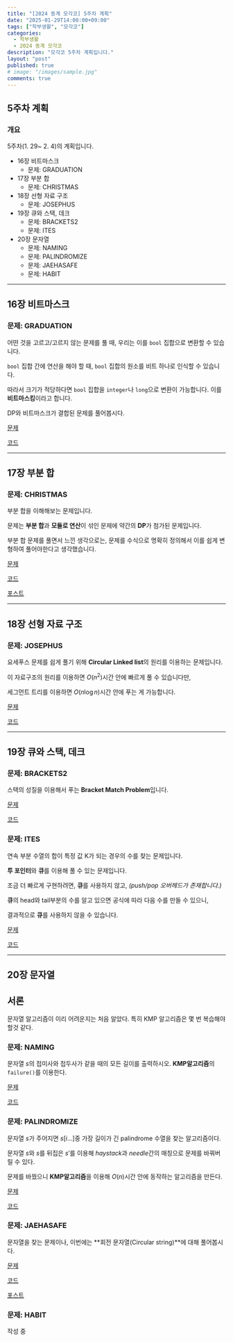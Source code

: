 ```yaml
---
title: "[2024 동계 모각코] 5주차 계획"
date: "2025-01-29T14:00:00+09:00"
tags: ["학부생활", "모각코"]
categories: 
  - 학부생활
  - 2024 동계 모각코
description: "모각코 5주차 계획입니다."
layout: "post"
published: true
# image: "/images/sample.jpg"
comments: true
---
```


## 5주차 계획
### 개요
5주차(1. 29~ 2. 4)의 계획입니다.
- 16장 비트마스크
  - 문제: GRADUATION
- 17장 부분 합
  - 문제: CHRISTMAS
- 18장 선형 자료 구조
  - 문제: JOSEPHUS
- 19장 큐와 스택, 데크
  - 문제: BRACKETS2
  - 문제: ITES
- 20장 문자열
  - 문제: NAMING
  - 문제: PALINDROMIZE
  - 문제: JAEHASAFE
  - 문제: HABIT

* * *

## 16장 비트마스크
### 문제: GRADUATION
어떤 것을 고르고/고르지 않는 문제를 풀 때, 우리는 이를 `bool` 집합으로 변환할 수 있습니다.

`bool` 집합 간에 연산을 해야 할 때, `bool` 집합의 원소를 비트 하나로 인식할 수 있습니다.

따라서 크기가 적당하다면 `bool` 집합을 `integer`나 `long`으로 변환이 가능합니다. 이를 **비트마스킹**이라고 합니다.

DP와 비트마스크가 결합된 문제를 풀어봅시다.

[문제](https://algospot.com/judge/problem/read/GRADUATION)

[코드](https://github.com/sossos5989/algorithm/blob/main/algospot/graduation.cc)

* * *

## 17장 부분 합
### 문제: CHRISTMAS  
부분 합을 이해해보는 문제입니다.

문제는 **부분 합**과 **모듈로 연산**이 섞인 문제에 약간의 **DP**가 첨가된 문제입니다.

부분 합 문제를 풀면서 느낀 생각으로는, 문제를 수식으로 명확히 정의해서 이를 쉽게 변형하여 풀어야한다고 생각했습니다.

[문제](https://algospot.com/judge/problem/read/CHRISTMAS)

[코드](https://github.com/sossos5989/algorithm/blob/main/algospot/christmas.cc)

[포스트](https://sossos5989.github.io/posts/%EC%95%8C%EA%B3%A0%EB%A6%AC%EC%A6%98/%EC%A2%85%EB%A7%8C%EB%B6%81/14/)

* * *

## 18장 선형 자료 구조
### 문제: JOSEPHUS  
요세푸스 문제를 쉽게 풀기 위해 **Circular Linked list**의 원리를 이용하는 문제입니다.

이 자료구조의 원리를 이용하면 $O(n^2)$시간 안에 빠르게 풀 수 있습니다만,

세그먼트 트리를 이용하면 $O(n \log n)$시간 안에 푸는 게 가능합니다.

[문제](https://algospot.com/judge/problem/read/JOSEPHUS)

[코드](https://github.com/sossos5989/algorithm/blob/main/algospot/josephus.cc)

* * *

## 19장 큐와 스택, 데크
### 문제: BRACKETS2  
스택의 성질을 이용해서 푸는 **Bracket Match Problem**입니다.

[문제](https://algospot.com/judge/problem/read/BRACKETS2)

[코드](https://github.com/sossos5989/algorithm/blob/main/algospot/brackets2.cc)

### 문제: ITES  
연속 부분 수열의 합이 특정 값 K가 되는 경우의 수를 찾는 문제입니다.

**투 포인터**와 **큐**를 이용해 풀 수 있는 문제입니다.

조금 더 빠르게 구현하려면, **큐**를 사용하지 않고, *(push/pop 오버헤드가 존재합니다.)*

**큐**의 head와 tail부분의 수를 알고 있으면 공식에 따라 다음 수를 만들 수 있으니, 

결과적으로 **큐**를 사용하지 않을 수 있습니다.

[문제](https://algospot.com/judge/problem/read/ITES)

[코드](https://github.com/sossos5989/algorithm/blob/main/algospot/ites.cc)

* * *

## 20장 문자열
## 서론
문자열 알고리즘이 이리 어려운지는 처음 알았다. 특히 KMP 알고리즘은 몇 번 복습해야할것 같다.

### 문제: NAMING
문자열 $s$의 접미사와 접두사가 같을 때의 모든 길이를 출력하시오. **KMP알고리즘**의 `failure()`를 이용한다.

[문제](https://algospot.com/judge/problem/read/NAMING)

[코드](https://github.com/sossos5989/algorithm/blob/main/algospot/naming.cc)

### 문제: PALINDROMIZE
문자열 $s$가 주어지면 $s[i...]$중 가장 길이가 긴 palindrome 수열을 찾는 알고리즘이다.

문자열 $s$와 $s$를 뒤집은 $s'$를 이용해 $haystack$과 $needle$간의 매칭으로 문제를 바꿔버릴 수 있다.

문제를 바꿨으니 **KMP알고리즘**을 이용해 $O(n)$시간 안에 동작하는 알고리즘을 만든다.

[문제](https://algospot.com/judge/problem/read/PALINDROMIZE)

[코드](https://github.com/sossos5989/algorithm/blob/main/algospot/palindromize.cc)

### 문제: JAEHASAFE
문자열을 찾는 문제이나, 이번에는 **회전 문자열(Circular string)**에 대해 풀어봅시다.

[문제](https://algospot.com/judge/problem/read/JAEHASAFE)

[코드](https://github.com/sossos5989/algorithm/blob/main/algospot/jaehasafe.cc)

[포스트](https://sossos5989.github.io/posts/%EC%95%8C%EA%B3%A0%EB%A6%AC%EC%A6%98/%EC%A2%85%EB%A7%8C%EB%B6%81/15/)

### 문제: HABIT
작성 중

